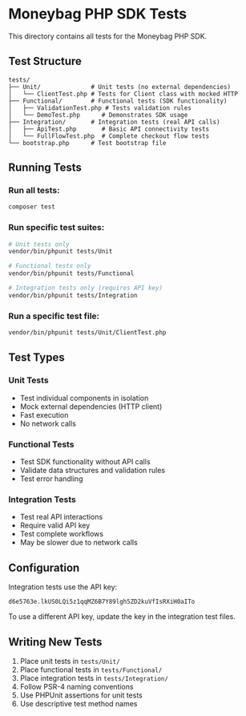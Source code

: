 # Moneybag PHP SDK Tests

This directory contains all tests for the Moneybag PHP SDK.

## Test Structure

```
tests/
├── Unit/              # Unit tests (no external dependencies)
│   └── ClientTest.php # Tests for Client class with mocked HTTP
├── Functional/        # Functional tests (SDK functionality)
│   ├── ValidationTest.php # Tests validation rules
│   └── DemoTest.php      # Demonstrates SDK usage
├── Integration/       # Integration tests (real API calls)
│   ├── ApiTest.php       # Basic API connectivity tests
│   └── FullFlowTest.php  # Complete checkout flow tests
└── bootstrap.php      # Test bootstrap file
```

## Running Tests

### Run all tests:
```bash
composer test
```

### Run specific test suites:
```bash
# Unit tests only
vendor/bin/phpunit tests/Unit

# Functional tests only
vendor/bin/phpunit tests/Functional

# Integration tests only (requires API key)
vendor/bin/phpunit tests/Integration
```

### Run a specific test file:
```bash
vendor/bin/phpunit tests/Unit/ClientTest.php
```

## Test Types

### Unit Tests
- Test individual components in isolation
- Mock external dependencies (HTTP client)
- Fast execution
- No network calls

### Functional Tests
- Test SDK functionality without API calls
- Validate data structures and validation rules
- Test error handling

### Integration Tests
- Test real API interactions
- Require valid API key
- Test complete workflows
- May be slower due to network calls

## Configuration

Integration tests use the API key:
```
d6e5763e.lkUS0LQi5z1qqMZ6B7Y89lgh5ZD2kuVfIsRXiH0aITo
```

To use a different API key, update the key in the integration test files.

## Writing New Tests

1. Place unit tests in `tests/Unit/`
2. Place functional tests in `tests/Functional/`
3. Place integration tests in `tests/Integration/`
4. Follow PSR-4 naming conventions
5. Use PHPUnit assertions for unit tests
6. Use descriptive test method names